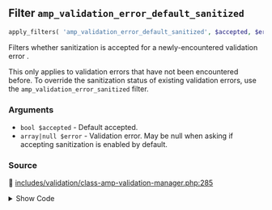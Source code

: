 ## Filter `amp_validation_error_default_sanitized`

```php
apply_filters( 'amp_validation_error_default_sanitized', $accepted, $error );
```

Filters whether sanitization is accepted for a newly-encountered validation error .

This only applies to validation errors that have not been encountered before. To override the sanitization status of existing validation errors, use the `amp_validation_error_sanitized` filter.

### Arguments

* `bool $accepted` - Default accepted.
* `array|null $error` - Validation error. May be null when asking if accepting sanitization is enabled by default.

### Source

:link: [includes/validation/class-amp-validation-manager.php:285](/includes/validation/class-amp-validation-manager.php#L285)

<details>
<summary>Show Code</summary>

```php
return apply_filters( 'amp_validation_error_default_sanitized', $accepted, $error );
```

</details>
